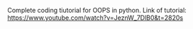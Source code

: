 Complete coding tiutorial for OOPS in python.
Link of tutorial: https://www.youtube.com/watch?v=JeznW_7DlB0&t=2820s